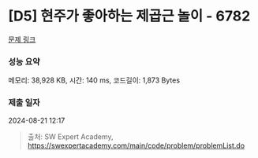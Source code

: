 # [D5] 현주가 좋아하는 제곱근 놀이 - 6782 

[문제 링크](https://swexpertacademy.com/main/code/problem/problemDetail.do?contestProbId=AWgqsAlKr9sDFAW0) 

### 성능 요약

메모리: 38,928 KB, 시간: 140 ms, 코드길이: 1,873 Bytes

### 제출 일자

2024-08-21 12:17



> 출처: SW Expert Academy, https://swexpertacademy.com/main/code/problem/problemList.do